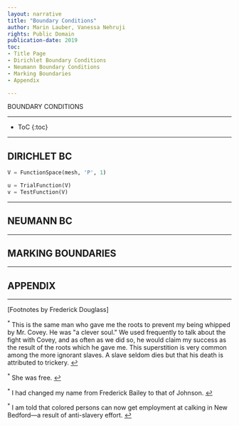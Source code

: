 ```yaml
---
layout: narrative
title: "Boundary Conditions"
author: Marin Lauber, Vanessa Nehruji
rights: Public Domain
publication-date: 2019
toc:
- Title Page
- Dirichlet Boundary Conditions
- Neumann Boundary Conditions
- Marking Boundaries
- Appendix

---
```


<a id="title-page" />

<p class="centered larger">BOUNDARY CONDITIONS</p>

---
* ToC
{:toc}

---

## DIRICHLET BC

```python
V = FunctionSpace(mesh, 'P', 1)

u = TrialFunction(V)
v = TestFunction(V)
```

---

## NEUMANN BC


---

## MARKING BOUNDARIES


---

## APPENDIX


---

[Footnotes by Frederick Douglass]


<!-- Make sure to use &#x21a9;&#xfe0e; to generate ↩︎ manually -->

<sup id="fn1">*</sup> This is the same man who gave me the roots to prevent my being whipped by Mr. Covey. He was "a clever soul." We used frequently to talk about the fight with Covey, and as often as we did so, he would claim my success as the result of the roots which he gave me. This superstition is very common among the more ignorant slaves. A slave seldom dies but that his death is attributed to trickery. [&#x21a9;&#xfe0e;](#ref1)

<sup id="fn2">*</sup> She was free. [&#x21a9;&#xfe0e;](#ref2)

<sup id="fn3">*</sup> I had changed my name from Frederick Bailey to that of Johnson. [&#x21a9;&#xfe0e;](#ref3)

<sup id="fn4">*</sup> I am told that colored persons can now get employment at calking in New Bedford—a result of anti-slavery effort. [&#x21a9;&#xfe0e;](#ref4)

